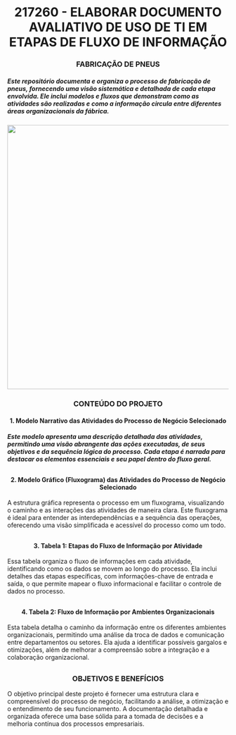 <h1 align="center">217260 - ELABORAR DOCUMENTO AVALIATIVO DE USO DE TI EM ETAPAS DE FLUXO DE INFORMAÇÃO</h1>

<h3 align="center">FABRICAÇÃO DE PNEUS</h3>

<h5 align="left">Este repositório documenta e organiza o processo de fabricação de pneus, fornecendo uma visão sistemática e detalhada de cada etapa envolvida. Ele inclui modelos e fluxos que demonstram como as atividades são realizadas e como a informação circula entre diferentes áreas organizacionais da fábrica.</h5>

<p align="center"><img src="https://github.com/user-attachments/assets/1488530f-15ba-422d-b898-c185e2ab7f6c" width=600></p>

<h3 align="center">CONTEÚDO DO PROJETO</h3>

<h4 align="center">1. Modelo Narrativo das Atividades do Processo de Negócio Selecionado</h4>
<h5 align="left">Este modelo apresenta uma descrição detalhada das atividades, permitindo uma visão abrangente das ações executadas, de seus objetivos e da sequência lógica do processo. Cada etapa é narrada para destacar os elementos essenciais e seu papel dentro do fluxo geral.</h5>

##

<h4 align="center">2. Modelo Gráfico (Fluxograma) das Atividades do Processo de Negócio Selecionado</h4>
A estrutura gráfica representa o processo em um fluxograma, visualizando o caminho e as interações das atividades de maneira clara. Este fluxograma é ideal para entender as interdependências e a sequência das operações, oferecendo uma visão simplificada e acessível do processo como um todo.

##

<h4 align="center">3. Tabela 1: Etapas do Fluxo de Informação por Atividade</h4>
Essa tabela organiza o fluxo de informações em cada atividade, identificando como os dados se movem ao longo do processo. Ela inclui detalhes das etapas específicas, com informações-chave de entrada e saída, o que permite mapear o fluxo informacional e facilitar o controle de dados no processo.

##

<h4 align="center">4. Tabela 2: Fluxo de Informação por Ambientes Organizacionais</h4>
Esta tabela detalha o caminho da informação entre os diferentes ambientes organizacionais, permitindo uma análise da troca de dados e comunicação entre departamentos ou setores. Ela ajuda a identificar possíveis gargalos e otimizações, além de melhorar a compreensão sobre a integração e a colaboração organizacional.

##

<h3 align="center">OBJETIVOS E BENEFÍCIOS</h3>
O objetivo principal deste projeto é fornecer uma estrutura clara e compreensível do processo de negócio, facilitando a análise, a otimização e o entendimento de seu funcionamento. A documentação detalhada e organizada oferece uma base sólida para a tomada de decisões e a melhoria contínua dos processos empresariais.
